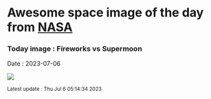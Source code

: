
# Awesome space image of the day from [NASA](https://api.nasa.gov/)

### Today image : Fireworks vs Supermoon
Date : 2023-07-06

![](https://apod.nasa.gov/apod/image/2307/CocoaBeach_BuckMoon_Seeley-201_1100.jpg)

<small>Latest update : Thu Jul  6 05:14:34 2023</small>
        